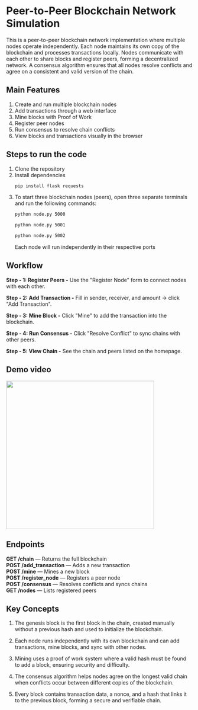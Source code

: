 # Peer-to-Peer Blockchain Network Simulation
This is a peer-to-peer blockchain network implementation where multiple nodes operate independently. Each node maintains its own copy of the blockchain and processes transactions locally. Nodes communicate with each other to share blocks and register peers, forming a decentralized network. A consensus algorithm ensures that all nodes resolve conflicts and agree on a consistent and valid version of the chain.

## Main Features
1. Create and run multiple blockchain nodes
2. Add transactions through a web interface
3. Mine blocks with Proof of Work
4. Register peer nodes
5. Run consensus to resolve chain conflicts
6. View blocks and transactions visually in the browser
   
## Steps to run the code
1. Clone the repository
2. Install dependencies
   ```bash
   pip install flask requests
   ```
3. To start three blockchain nodes (peers), open three separate terminals and run the following commands:
    ```bash
    python node.py 5000
    ```
    ```bash
    python node.py 5001
    ```
    ```bash
    python node.py 5002
    ```
    Each node will run independently in their respective ports
## Workflow
**Step - 1: Register Peers -**
Use the "Register Node" form to connect nodes with each other.

**Step - 2: Add Transaction -**
Fill in sender, receiver, and amount → click "Add Transaction".

**Step - 3: Mine Block -**
Click "Mine" to add the transaction into the blockchain.

**Step - 4: Run Consensus -**
Click "Resolve Conflict" to sync chains with other peers.

**Step - 5: View Chain -**
See the chain and peers listed on the homepage.
## Demo video
<a href="https://www.youtube.com/watch?v=MoFDihKRCxE">
  <img src="https://img.youtube.com/vi/MoFDihKRCxE/maxresdefault.jpg" width="400"/>
</a>


## Endpoints
**GET /chain** — Returns the full blockchain  
**POST /add_transaction** — Adds a new transaction  
**POST /mine** — Mines a new block  
**POST /register_node** — Registers a peer node  
**POST /consensus** — Resolves conflicts and syncs chains  
**GET /nodes** — Lists registered peers

## Key Concepts
1. The genesis block is the first block in the chain, created manually without a previous hash and used to initialize the blockchain.

2. Each node runs independently with its own blockchain and can add transactions, mine blocks, and sync with other nodes.

3. Mining uses a proof of work system where a valid hash must be found to add a block, ensuring security and difficulty.

4. The consensus algorithm helps nodes agree on the longest valid chain when conflicts occur between different copies of the blockchain.

5. Every block contains transaction data, a nonce, and a hash that links it to the previous block, forming a secure and verifiable chain.


